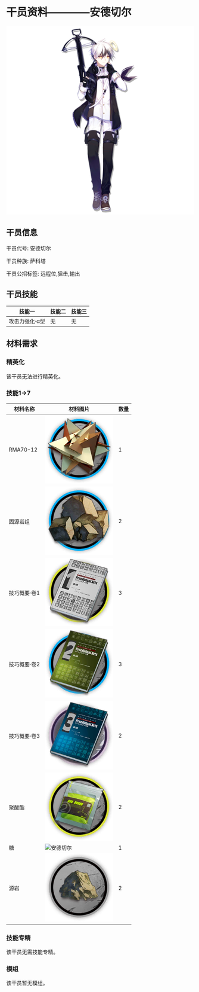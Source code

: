 # 干员资料————安德切尔

![安德切尔](./oprImages/安德切尔.png)

## 干员信息

干员代号: 安德切尔

干员种族: 萨科塔

干员公招标签: 远程位,狙击,输出

## 干员技能

| 技能一       | 技能二   | 技能三 |
| ------------ | -------- | ------ |
| 攻击力强化·α型 | 无 | 无 |

## 材料需求

### 精英化

该干员无法进行精英化。

### 技能1→7

| 材料名称      | 材料图片 | 数量  |
|---------|---------|-----|
| RMA70-12 | ![安德切尔](./matIcons/RMA70-12.png)  |   1  |
| 固源岩组 | ![安德切尔](./matIcons/固源岩组.png)  |   2  |
| 技巧概要·卷1 | ![安德切尔](./matIcons/技巧概要·卷1.png)  |   3  |
| 技巧概要·卷2 | ![安德切尔](./matIcons/技巧概要·卷2.png)  |   3  |
| 技巧概要·卷3 | ![安德切尔](./matIcons/技巧概要·卷3.png)  |   2  |
| 聚酸酯 | ![安德切尔](./matIcons/聚酸酯.png)  |   2  |
| 糖 | ![安德切尔](./matIcons/糖.png)  |   1  |
| 源岩 | ![安德切尔](./matIcons/源岩.png)  |   2  |

### 技能专精

该干员无需技能专精。

### 模组

该干员暂无模组。
